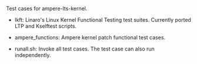 Test cases for ampere-lts-kernel.

* lkft: Linaro's Linux Kernel Functional Testing test suites. Currently ported LTP and Kselftest scripts.

* ampere_functions: Ampere kernel patch functional test cases.

* runall.sh: Invoke all test cases. The test case can also run independently.

